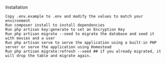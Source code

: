 Installation

    Copy .env.example to .env and modify the values to match your environment
    Run composer install to install dependencies
    Run php artisan key:generate to set an Encryption Key
    Run php artisan migrate --seed to migrate the database and seed it with movies and a user
    Run php artisan serve to serve the application using a built-in PHP server or serve the application using Homestead
    Run php artisan migrate:refresh --seed ## if you already migrated, it will drop the table and migrate again.
    
